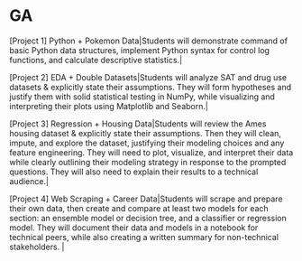 # GA
[Project 1] Python + Pokemon Data|Students will demonstrate command of basic Python data structures, implement Python syntax for control log functions, and calculate descriptive statistics.|

[Project 2] EDA + Double Datasets|Students will analyze SAT and drug use datasets & explicitly state their assumptions. They will form hypotheses and justify them with solid statistical testing in NumPy, while visualizing and interpreting their plots using Matplotlib and Seaborn.|

[Project 3] Regression + Housing Data|Students will review the Ames housing dataset & explicitly state their assumptions. Then they will clean, impute, and explore the dataset, justifying their modeling choices and any feature engineering. They will need to plot, visualize, and interpret their data while clearly outlining their modeling strategy in response to the prompted questions. They will also need to explain their results to a technical audience.|

[Project 4] Web Scraping + Career Data|Students will scrape and prepare their own data, then create and compare at least two models for each section: an ensemble model or decision tree, and a classifier or regression model. They will document their data and models in a notebook for technical peers, while also creating a written summary for non-technical stakeholders. |
